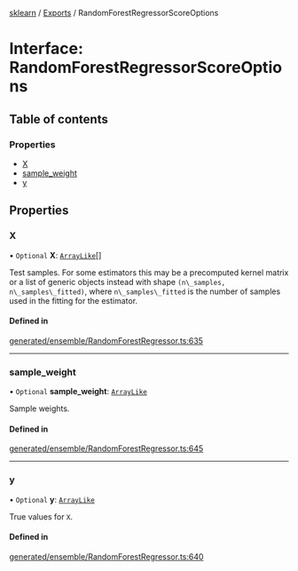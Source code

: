 [sklearn](../readme.md) / [Exports](../modules.md) / RandomForestRegressorScoreOptions

# Interface: RandomForestRegressorScoreOptions

## Table of contents

### Properties

- [X](RandomForestRegressorScoreOptions.md#x)
- [sample\_weight](RandomForestRegressorScoreOptions.md#sample_weight)
- [y](RandomForestRegressorScoreOptions.md#y)

## Properties

### X

• `Optional` **X**: [`ArrayLike`](../modules.md#arraylike)[]

Test samples. For some estimators this may be a precomputed kernel matrix or a list of generic objects instead with shape `(n\_samples, n\_samples\_fitted)`, where `n\_samples\_fitted` is the number of samples used in the fitting for the estimator.

#### Defined in

[generated/ensemble/RandomForestRegressor.ts:635](https://github.com/transitive-bullshit/scikit-learn-ts/blob/367336a/packages/sklearn/src/generated/ensemble/RandomForestRegressor.ts#L635)

___

### sample\_weight

• `Optional` **sample\_weight**: [`ArrayLike`](../modules.md#arraylike)

Sample weights.

#### Defined in

[generated/ensemble/RandomForestRegressor.ts:645](https://github.com/transitive-bullshit/scikit-learn-ts/blob/367336a/packages/sklearn/src/generated/ensemble/RandomForestRegressor.ts#L645)

___

### y

• `Optional` **y**: [`ArrayLike`](../modules.md#arraylike)

True values for `X`.

#### Defined in

[generated/ensemble/RandomForestRegressor.ts:640](https://github.com/transitive-bullshit/scikit-learn-ts/blob/367336a/packages/sklearn/src/generated/ensemble/RandomForestRegressor.ts#L640)
